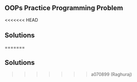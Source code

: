 ## OOPs Practice Programming Problem
<<<<<<< HEAD
## Solutions
=======
## Solutions
>>>>>>> a070899 (Raghuraj)
